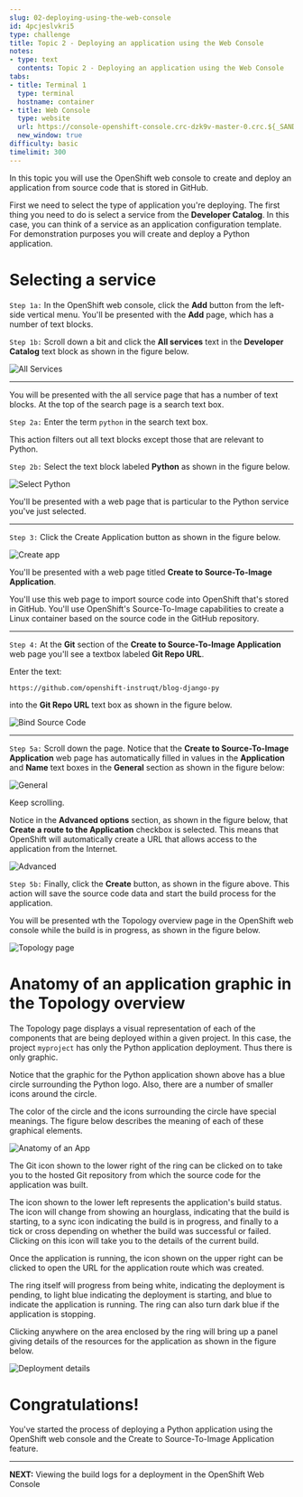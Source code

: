 ```yaml
---
slug: 02-deploying-using-the-web-console
id: 4pcjeslvkri5
type: challenge
title: Topic 2 - Deploying an application using the Web Console
notes:
- type: text
  contents: Topic 2 - Deploying an application using the Web Console
tabs:
- title: Terminal 1
  type: terminal
  hostname: container
- title: Web Console
  type: website
  url: https://console-openshift-console.crc-dzk9v-master-0.crc.${_SANDBOX_ID}.instruqt.io
  new_window: true
difficulty: basic
timelimit: 300
---
```


In this topic you will use the OpenShift web console to create and deploy an application from source code that is stored in GitHub.

First we need to select the type of application you're deploying. The first thing you need to do is select a service from the **Developer Catalog**. In this case, you can think of a service as an application configuration template. For demonstration purposes you will create and deploy a Python application.

# Selecting a service

`Step 1a:` In the OpenShift web console, click the **Add** button from the left-side vertical menu. You'll be presented with the **Add** page, which has a number of text blocks.

`Step 1b:` Scroll down a bit and click the **All services** text in the **Developer Catalog** text block as shown in the figure below.

![All Services](../assets/all-services.png)

----

You will be presented with the all service page that has a number of text blocks. At the top of the search page is a search text box.

`Step 2a:` Enter the term `python` in the search text box.

This action filters out all text blocks except those that are relevant to Python.

`Step 2b:` Select the text block labeled **Python** as shown in the figure below.

![Select Python](../assets/select-python.png)

You'll be presented with a web page that is particular to the Python service you've just selected.

----

`Step 3:` Click the Create Application button as shown in the figure below.

![Create app](../assets/app-create.png)

You'll be presented with a web page titled **Create to Source-To-Image Application**.

You'll use this web page to import source code into OpenShift that's stored in GitHub. You'll use OpenShift's Source-To-Image capabilities to create a Linux container based on the source code in the GitHub repository.

----

`Step 4:`  At the **Git** section of the **Create to Source-To-Image Application** web page you'll see a textbox labeled **Git Repo URL**.

Enter the text:

```
https://github.com/openshift-instruqt/blog-django-py
```

into the **Git Repo URL** text box as shown in the figure below.

![Bind Source Code](../assets/app-git.png)

----

`Step 5a:` Scroll down the page. Notice that the **Create to Source-To-Image Application** web page has automatically filled in values in the **Application** and **Name** text boxes in the **General** section as shown in the figure below:

![General](../assets/app-general.png)

Keep scrolling.

Notice in the **Advanced options** section, as shown in the figure below, that **Create a route to the Application** checkbox is selected. This means that OpenShift will automatically create a URL that allows access to the application from the Internet.

![Advanced](../assets/app-advanced.png)


`Step 5b:` Finally, click the **Create** button, as shown in the figure above. This action will save the source code data and start the build process for the application.

You will be presented wth the Topology overview page in the OpenShift web console while the build is in progress, as shown in the figure below.

![Topology page](../assets/topology.png)

# Anatomy of an application graphic in the Topology overview

The Topology page displays a visual representation of each of the components that are being deployed within a given project. In this case, the project `myproject` has only the Python application deployment. Thus there is only graphic.

Notice that the graphic for the Python application shown above has a blue circle surrounding the Python logo. Also, there are a number of smaller icons around the circle.

The color of the circle and the icons surrounding the circle have special meanings. The figure below describes the meaning of each of these graphical elements.

![Anatomy of an App](../assets/anatomy-of-app.png)

The Git icon shown to the lower right of the ring can be clicked on to take you to the hosted Git repository from which the source code for the application was built.

The icon shown to the lower left represents the application's build status. The icon will change from showing an hourglass, indicating that the build is starting, to a sync icon indicating the build is in progress, and finally to a tick or cross depending on whether the build was successful or failed. Clicking on this icon will take you to the details of the current build.

Once the application is running, the icon shown on the upper right can be clicked to open the URL for the application route which was created.

The ring itself will progress from being white, indicating the deployment is pending, to light blue indicating the deployment is starting, and blue to indicate the application is running. The ring can also turn dark blue if the application is stopping.

Clicking anywhere on the area enclosed by the ring will bring up a panel giving details of the resources for the application as shown in the figure below.

![Deployment details](../assets/graphic-n-data.png)

# Congratulations!

You've started the process of deploying a Python application using the OpenShift web console and the Create to Source-To-Image Application feature.

----
**NEXT:** Viewing the build logs for a deployment in the OpenShift Web Console